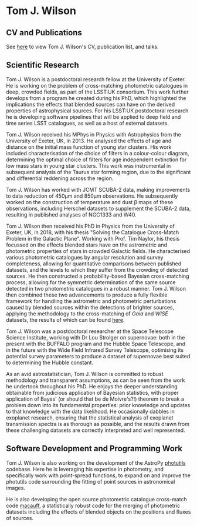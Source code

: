 # Tom J. Wilson

## CV and Publications
See [here](cv.md) to view Tom J. Wilson's CV, publication list, and talks.

## Scientific Research
Tom J. Wilson is a postdoctoral research fellow at the University of Exeter. He is working on the problem of cross-matching photometric catalogues in deep, crowded fields, as part of the LSST:UK consortium. This work further develops from a program he created during his PhD, which highlighted the implications the effects that blended sources can have on the derived properties of astrophysical sources. For his LSST:UK postdoctoral research he is developing software pipelines that will be applied to deep field and time series LSST catalogues, as well as a host of external datasets.

Tom J. Wilson received his MPhys in Physics with Astrophysics from the University of Exeter, UK, in 2013. He analysed the effects of age and distance on the initial mass function of young star clusters. His work included characterisation of the choice of filters in a colour-colour diagram, determining the optimal choice of filters for age independent extinction for low mass stars in young star clusters. This work was instrumental in subsequent analysis of the Taurus star forming region, due to the significant and differential reddening across the region.

Tom J. Wilson has worked with JCMT SCUBA-2 data, making improvements to data reduction of 450μm and 850μm observations. He subsequently worked on the construction of temperature and dust β maps of these observations, including Herschel datasets to supplement the SCUBA-2 data, resulting in published analyses of NGC1333 and W40.

Tom J. Wilson then received his PhD in Physics from the University of Exeter, UK, in 2018, with his thesis "Solving the Catalogue Cross-Match Problem in the Galactic Plane". Working with Prof. Tim Naylor, his thesis focussed on the effects blended stars have on the astrometric and photometric properties of stars in crowded Galactic fields. He characterised various photometric catalogues by angular resolution and survey completeness, allowing for quantitative comparisons between published datasets, and the levels to which they suffer from the crowding of detected sources. He then constructed a probability-based Bayesian cross-matching process, allowing for the symmetric determination of the same source detected in two photometric catalogues in a robust manner. Tom J. Wilson then combined these two advancements to produce a fully flexible framework for handling the astrometric and photometric perturbations caused by blended sources within the detections of brighter sources, applying the methodology to the cross-matching of _Gaia_ and _WISE_ datasets, the results of which can be found [here](https://ui.adsabs.harvard.edu/abs/2018yCat.4035....0W/abstract).

Tom J. Wilson was a postdoctoral researcher at the Space Telescope Science Institute, working with Dr Lou Strolger on supernovae: both in the present with the BUFFALO program and the Hubble Space Telescope, and in the future with the Wide Field Infrared Survey Telescope, optimising its potential survey parameters to produce a dataset of supernovae best suited to determining the Hubble constant.

As an avid astrostatistician, Tom J. Wilson is committed to robust methodology and transparent assumptions, as can be seen from the work he undertook throughout his PhD. He enjoys the deeper understanding obtainable from judicious application of Bayesian statistics, with proper application of Bayes' (or should that be de Moivre's?!) theorem to break a problem down into its fundamental properties: prior knowledge and updates to that knowledge with the data likelihood. He occasionally dabbles in exoplanet research, ensuring that the statistical analysis of exoplanet transmission spectra is as thorough as possible, and the results drawn from these challenging datasets are correctly interpreted and well represented.

## Software Development and Programming Work
Tom J. Wilson is also working on the development of the AstroPy [photutils](https://photutils.readthedocs.io/en/stable/) codebase. Here he is leveraging his expertise in photometry, and specifically work with point-spread functions, to expand on and improve the photutils code surrounding the fitting of point sources in astronomical images.

He is also developing the open source photometric catalogue cross-match code [macauff](https://github.com/Onoddil/macauff), a statistically robust code for the merging of photometric datasets including the effects of blended objects on the positions and fluxes of sources.
